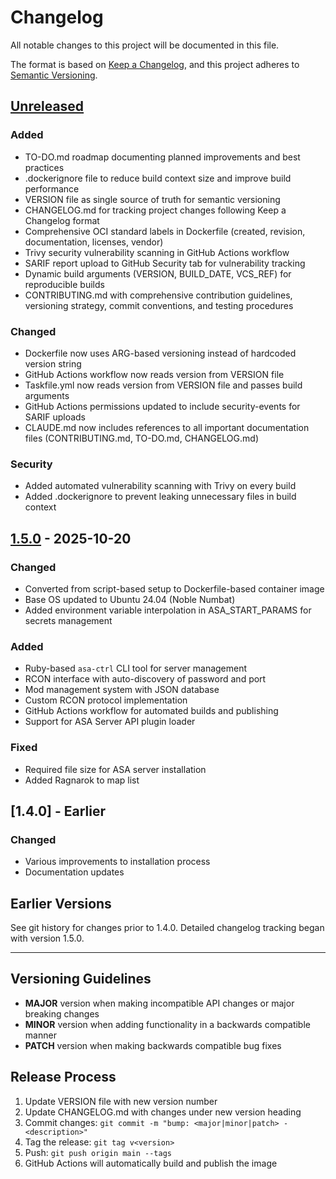 # Changelog

All notable changes to this project will be documented in this file.

The format is based on [Keep a Changelog](https://keepachangelog.com/en/1.0.0/),
and this project adheres to [Semantic Versioning](https://semver.org/spec/v2.0.0.html).

## [Unreleased]

### Added
- TO-DO.md roadmap documenting planned improvements and best practices
- .dockerignore file to reduce build context size and improve build performance
- VERSION file as single source of truth for semantic versioning
- CHANGELOG.md for tracking project changes following Keep a Changelog format
- Comprehensive OCI standard labels in Dockerfile (created, revision, documentation, licenses, vendor)
- Trivy security vulnerability scanning in GitHub Actions workflow
- SARIF report upload to GitHub Security tab for vulnerability tracking
- Dynamic build arguments (VERSION, BUILD_DATE, VCS_REF) for reproducible builds
- CONTRIBUTING.md with comprehensive contribution guidelines, versioning strategy, commit conventions, and testing procedures

### Changed
- Dockerfile now uses ARG-based versioning instead of hardcoded version string
- GitHub Actions workflow now reads version from VERSION file
- Taskfile.yml now reads version from VERSION file and passes build arguments
- GitHub Actions permissions updated to include security-events for SARIF uploads
- CLAUDE.md now includes references to all important documentation files (CONTRIBUTING.md, TO-DO.md, CHANGELOG.md)

### Security
- Added automated vulnerability scanning with Trivy on every build
- Added .dockerignore to prevent leaking unnecessary files in build context

## [1.5.0] - 2025-10-20

### Changed
- Converted from script-based setup to Dockerfile-based container image
- Base OS updated to Ubuntu 24.04 (Noble Numbat)
- Added environment variable interpolation in ASA_START_PARAMS for secrets management

### Added
- Ruby-based `asa-ctrl` CLI tool for server management
- RCON interface with auto-discovery of password and port
- Mod management system with JSON database
- Custom RCON protocol implementation
- GitHub Actions workflow for automated builds and publishing
- Support for ASA Server API plugin loader

### Fixed
- Required file size for ASA server installation
- Added Ragnarok to map list

## [1.4.0] - Earlier

### Changed
- Various improvements to installation process
- Documentation updates

## Earlier Versions

See git history for changes prior to 1.4.0. Detailed changelog tracking began with version 1.5.0.

---

## Versioning Guidelines

- **MAJOR** version when making incompatible API changes or major breaking changes
- **MINOR** version when adding functionality in a backwards compatible manner
- **PATCH** version when making backwards compatible bug fixes

## Release Process

1. Update VERSION file with new version number
2. Update CHANGELOG.md with changes under new version heading
3. Commit changes: `git commit -m "bump: <major|minor|patch> - <description>"`
4. Tag the release: `git tag v<version>`
5. Push: `git push origin main --tags`
6. GitHub Actions will automatically build and publish the image

[Unreleased]: https://github.com/jdogwilly/ark-survival-ascended-linux-container-image/compare/v1.5.0...HEAD
[1.5.0]: https://github.com/jdogwilly/ark-survival-ascended-linux-container-image/releases/tag/v1.5.0
